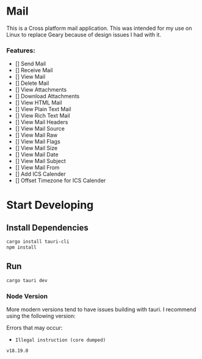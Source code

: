 # Mail
This is a Cross platform mail application. This was intended for my use on Linux to replace Geary because of design issues I had with it.

### Features:
- [] Send Mail
- [] Receive Mail
- [] View Mail
- [] Delete Mail
- [] View Attachments
- [] Download Attachments
- [] View HTML Mail
- [] View Plain Text Mail
- [] View Rich Text Mail
- [] View Mail Headers
- [] View Mail Source
- [] View Mail Raw
- [] View Mail Flags
- [] View Mail Size
- [] View Mail Date
- [] View Mail Subject
- [] View Mail From
- [] Add ICS Calender
- [] Offset Timezone for ICS Calender

# Start Developing
## Install Dependencies
```bash
cargo install tauri-cli
npm install
```

## Run
```bash
cargo tauri dev
```

### Node Version
More modern versions tend to have issues building with tauri. I recommend using the following version:

Errors that may occur:
- `Illegal instruction (core dumped)`
```
v18.19.0
```